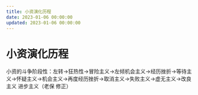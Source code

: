 ```yaml
---
title: 小资演化历程
date: 2023-01-06 00:00:00
updated: 2023-01-06 00:00:00
---
```


# 小资演化历程

小资的斗争阶段性：左转→狂热性→冒险主义→左倾机会主义→经历挫折→等待主义→怀疑主义→机会主义→再度经历挫折→取消主义→失败主义→虚无主义→改良主义   进步主义（老保   修正）
